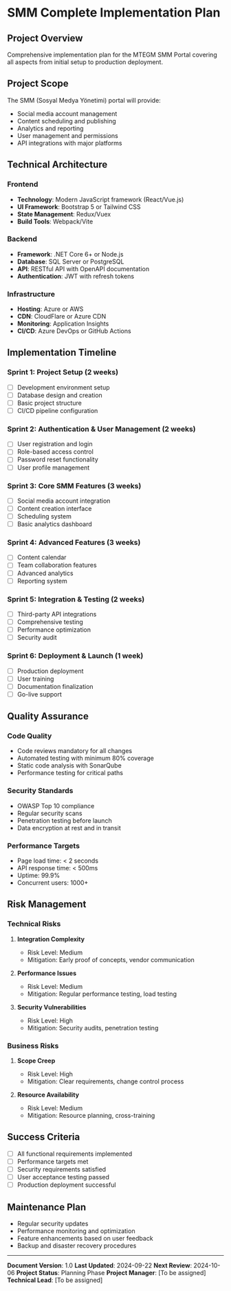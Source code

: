 # SMM Complete Implementation Plan

## Project Overview
Comprehensive implementation plan for the MTEGM SMM Portal covering all aspects from initial setup to production deployment.

## Project Scope
The SMM (Sosyal Medya Yönetimi) portal will provide:
- Social media account management
- Content scheduling and publishing
- Analytics and reporting
- User management and permissions
- API integrations with major platforms

## Technical Architecture

### Frontend
- **Technology**: Modern JavaScript framework (React/Vue.js)
- **UI Framework**: Bootstrap 5 or Tailwind CSS
- **State Management**: Redux/Vuex
- **Build Tools**: Webpack/Vite

### Backend
- **Framework**: .NET Core 6+ or Node.js
- **Database**: SQL Server or PostgreSQL
- **API**: RESTful API with OpenAPI documentation
- **Authentication**: JWT with refresh tokens

### Infrastructure
- **Hosting**: Azure or AWS
- **CDN**: CloudFlare or Azure CDN
- **Monitoring**: Application Insights
- **CI/CD**: Azure DevOps or GitHub Actions

## Implementation Timeline

### Sprint 1: Project Setup (2 weeks)
- [ ] Development environment setup
- [ ] Database design and creation
- [ ] Basic project structure
- [ ] CI/CD pipeline configuration

### Sprint 2: Authentication & User Management (2 weeks)
- [ ] User registration and login
- [ ] Role-based access control
- [ ] Password reset functionality
- [ ] User profile management

### Sprint 3: Core SMM Features (3 weeks)
- [ ] Social media account integration
- [ ] Content creation interface
- [ ] Scheduling system
- [ ] Basic analytics dashboard

### Sprint 4: Advanced Features (3 weeks)
- [ ] Content calendar
- [ ] Team collaboration features
- [ ] Advanced analytics
- [ ] Reporting system

### Sprint 5: Integration & Testing (2 weeks)
- [ ] Third-party API integrations
- [ ] Comprehensive testing
- [ ] Performance optimization
- [ ] Security audit

### Sprint 6: Deployment & Launch (1 week)
- [ ] Production deployment
- [ ] User training
- [ ] Documentation finalization
- [ ] Go-live support

## Quality Assurance

### Code Quality
- Code reviews mandatory for all changes
- Automated testing with minimum 80% coverage
- Static code analysis with SonarQube
- Performance testing for critical paths

### Security Standards
- OWASP Top 10 compliance
- Regular security scans
- Penetration testing before launch
- Data encryption at rest and in transit

### Performance Targets
- Page load time: < 2 seconds
- API response time: < 500ms
- Uptime: 99.9%
- Concurrent users: 1000+

## Risk Management

### Technical Risks
1. **Integration Complexity**
   - Risk Level: Medium
   - Mitigation: Early proof of concepts, vendor communication

2. **Performance Issues**
   - Risk Level: Medium
   - Mitigation: Regular performance testing, load testing

3. **Security Vulnerabilities**
   - Risk Level: High
   - Mitigation: Security audits, penetration testing

### Business Risks
1. **Scope Creep**
   - Risk Level: High
   - Mitigation: Clear requirements, change control process

2. **Resource Availability**
   - Risk Level: Medium
   - Mitigation: Resource planning, cross-training

## Success Criteria
- [ ] All functional requirements implemented
- [ ] Performance targets met
- [ ] Security requirements satisfied
- [ ] User acceptance testing passed
- [ ] Production deployment successful

## Maintenance Plan
- Regular security updates
- Performance monitoring and optimization
- Feature enhancements based on user feedback
- Backup and disaster recovery procedures

---
**Document Version**: 1.0
**Last Updated**: 2024-09-22
**Next Review**: 2024-10-06
**Project Status**: Planning Phase
**Project Manager**: [To be assigned]
**Technical Lead**: [To be assigned]